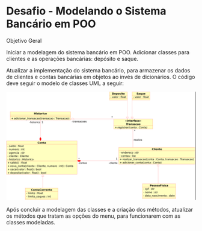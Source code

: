 # Desafio - Modelando o Sistema Bancário em POO

Objetivo Geral

Iniciar a modelagem do sistema bancário em POO. Adicionar classes
para clientes e as operações bancárias: depósito e saque.

Atualizar a implementação do sistema bancário, para armazenar os dados de
clientes e contas bancárias em objetos ao invés de dicionários. O código
deve seguir o modelo de classes UML a seguir:

<img src="/Trilha Python - desafio.png" />


Após concluir a modelagem das classes e a criação dos métodos, atualizar
os métodos que tratam as opções do menu, para funcionarem com as classes modeladas.